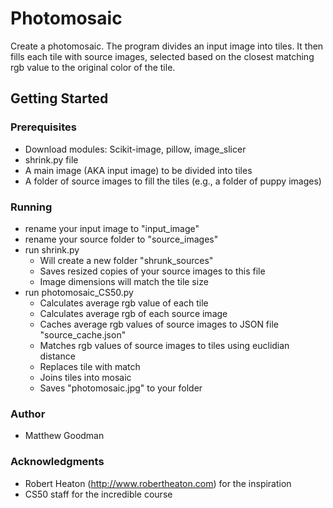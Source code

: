 # Photomosaic
</p>Create a photomosaic. The program divides an input image into tiles. 
It then fills each tile with source images, selected based on the closest 
matching rgb value to the original color of the tile.</p>

## Getting Started
### Prerequisites
- Download modules: Scikit-image, pillow, image_slicer
- shrink.py file 
- A main image (AKA input image) to be divided into tiles
- A folder of source images to fill the tiles (e.g., a folder of puppy images)

### Running
- rename your input image to "input_image"
- rename your source folder to "source_images"
- run shrink.py 
    - Will create a new folder "shrunk_sources"
    - Saves resized copies of your source images to this file
    - Image dimensions will match the tile size
- run photomosaic_CS50.py
    - Calculates average rgb value of each tile 
    - Calculates average rgb of each source image
    - Caches average rgb values of source images to JSON file "source_cache.json"
    - Matches rgb values of source images to tiles using euclidian distance
    - Replaces tile with match
    - Joins tiles into mosaic
    - Saves "photomosaic.jpg" to your folder

### Author
- Matthew Goodman

### Acknowledgments
- Robert Heaton (http://www.robertheaton.com) for the inspiration
- CS50 staff for the incredible course




